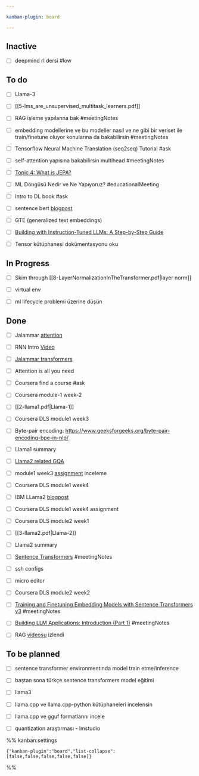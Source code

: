 ```yaml
---

kanban-plugin: board

---
```


## Inactive

- [ ] deepmind rl dersi #low


## To do

- [ ] Llama-3
- [ ] [[5-lms_are_unsupervised_multitask_learners.pdf]]
- [ ] RAG işleme yapılarına bak #meetingNotes
- [ ] embedding modellerine ve bu modeller nasıl ve ne gibi bir veriset ile train/finetune oluyor konularına da bakabilirsin #meetingNotes
- [ ] Tensorflow Neural Machine Translation (seq2seq) Tutorial #ask
- [ ] self-attention yapısına bakabilirsin multihead #meetingNotes
- [ ] [Topic 4: What is JEPA?](https://www.turingpost.com/p/jepa)
- [ ] ML Döngüsü Nedir ve Ne Yapıyoruz? #educationalMeeting
- [ ] Intro to DL book #ask
- [ ] sentence bert [blogpost](https://towardsdatascience.com/sbert-deb3d4aef8a4)
- [ ] GTE (generalized text embeddings)
- [ ] [Building with Instruction-Tuned LLMs: A Step-by-Step Guide](https://www.youtube.com/watch?v=eTieetk2dSw)
- [ ] Tensor kütüphanesi dokümentasyonu oku


## In Progress

- [ ] Skim through [[8-LayerNormalizationInTheTransformer.pdf|layer norm]]
- [ ] virtual env
- [ ] ml lifecycle problemi üzerine düşün


## Done

- [ ] Jalammar [attention](https://jalammar.github.io/visualizing-neural-machine-translation-mechanics-of-seq2seq-models-with-attention/)
- [ ] RNN Intro [Video](https://www.youtube.com/watch?v=UNmqTiOnRfg)
- [ ] [Jalammar transformers](https://jalammar.github.io/illustrated-transformer/)
- [ ] Attention is all you need
- [ ] Coursera find a course #ask
- [ ] Coursera module-1 week-2
- [ ] [[2-llama1.pdf|Llama-1]]
- [ ] Coursera DLS module1 week3
- [ ] Byte-pair encoding: https://www.geeksforgeeks.org/byte-pair-encoding-bpe-in-nlp/
- [ ] Llama1 summary
- [ ] [Llama2 related GQA](https://medium.com/@raisomya360/demystifying-sliding-window-grouped-query-attention-a-simpler-approach-to-efficient-neural-6fb03b7d021f)
- [ ] module1 week3 [assignment](https://github.com/abdur75648/Deep-Learning-Specialization-Coursera/blob/main/Neural%20Networks%20and%20Deep%20Learning/Week3/Planar%20data%20classification%20with%20one%20hidden%20layer/Planar_data_classification_with_onehidden_layer_v6c.ipynb) inceleme
- [ ] Coursera DLS module1 week4
- [ ] IBM LLama2 [blogpost](https://www.ibm.com/topics/llama-2)
- [ ] Coursera DLS module1 week4 assignment
- [ ] Coursera DLS module2 week1
- [ ] [[3-llama2.pdf|Llama-2]]
- [ ] Llama2 summary
- [ ] [Sentence Transformers](https://osanseviero.github.io/hackerllama/blog/posts/sentence_embeddings/#sentence-transformers) #meetingNotes
- [ ] ssh configs
- [ ] micro editor
- [ ] Coursera DLS module2 week2
- [ ] [Training and Finetuning Embedding Models with Sentence Transformers v3](https://huggingface.co/blog/train-sentence-transformers) #meetingNotes
- [ ] [Building LLM Applications: Introduction (Part 1)](https://medium.com/@vipra_singh/building-llm-applications-introduction-part-1-1c90294b155b#4d28) #meetingNotes
- [ ] RAG [videosu](https://www.youtube.com/watch?v=tcqEUSNCn8I) izlendi


## To be planned

- [ ] sentence transformer environmentında model train etme/inference
- [ ] baştan sona türkçe sentence transformers model eğitimi
- [ ] llama3
- [ ] llama.cpp ve llama.cpp-python kütüphaneleri incelensin
- [ ] llama.cpp ve gguf formatlarını incele
- [ ] quantization araştırması - lmstudio




%% kanban:settings
```
{"kanban-plugin":"board","list-collapse":[false,false,false,false,false]}
```
%%